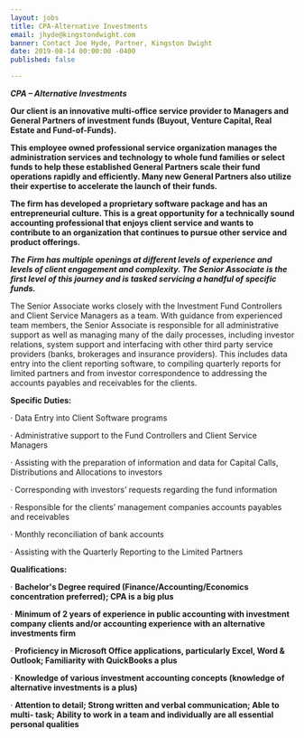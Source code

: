 ```yaml
---
layout: jobs
title: CPA-Alternative Investments
email: jhyde@kingstondwight.com
banner: Contact Joe Hyde, Partner, Kingston Dwight
date: 2019-08-14 00:00:00 -0400
published: false

---
```

**_CPA – Alternative Investments_**

**Our client is an innovative multi-office service provider to Managers and General Partners of investment funds (Buyout, Venture Capital, Real Estate and Fund-of-Funds).**

**This employee owned professional service organization manages the administration services and technology to whole fund families or select funds to help these established General Partners scale their fund operations rapidly and efficiently. Many new General Partners also utilize their expertise to accelerate the launch of their funds.**

**The firm has developed a proprietary software package and has an entrepreneurial culture. This is a great opportunity for a technically sound accounting professional that enjoys client service and wants to contribute to an organization that continues to pursue other service and product offerings.**

**_The Firm has multiple openings at different levels of experience and levels of client engagement and complexity. The Senior Associate is the first level of this journey and is tasked servicing a handful of specific funds._**

The Senior Associate works closely with the Investment Fund Controllers and Client Service Managers as a team. With guidance from experienced team members, the Senior Associate is responsible for all administrative support as well as managing many of the daily processes, including investor relations, system support and interfacing with other third party service providers (banks, brokerages and insurance providers). This includes data entry into the client reporting software, to compiling quarterly reports for limited partners and from investor correspondence to addressing the accounts payables and receivables for the clients.

**Specific Duties:**

· Data Entry into Client Software programs

· Administrative support to the Fund Controllers and Client Service Managers

· Assisting with the preparation of information and data for Capital Calls, Distributions and Allocations to investors

· Corresponding with investors’ requests regarding the fund information

· Responsible for the clients’ management companies accounts payables and receivables

· Monthly reconciliation of bank accounts

· Assisting with the Quarterly Reporting to the Limited Partners

**Qualifications:**

· **Bachelor's Degree required (Finance/Accounting/Economics concentration preferred); CPA is a big plus**

· **Minimum of 2 years of experience in public accounting with investment company clients and/or accounting experience with an alternative investments firm**

· **Proficiency in Microsoft Office applications, particularly Excel, Word & Outlook; Familiarity with QuickBooks a plus**

· **Knowledge of various investment accounting concepts (knowledge of alternative investments is a plus)**

· **Attention to detail; Strong written and verbal communication; Able to multi- task; Ability to work in a team and individually are all essential personal qualities**